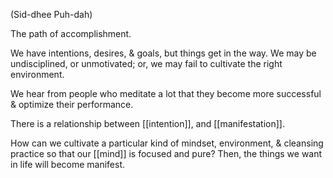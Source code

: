 (Sid-dhee Puh-dah)

The path of accomplishment.

We have intentions, desires, & goals, but things get in the way. We may be undisciplined, or unmotivated; or, we may fail to cultivate the right environment.

We hear from people who meditate a lot that they become more successful & optimize their performance.

There is a relationship between [[intention]], and [[manifestation]].

How can we cultivate a particular kind of mindset, environment, & cleansing practice so that our [[mind]] is focused and pure? Then, the things we want in life will become manifest.